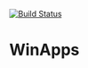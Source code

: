 [![Build Status](https://dev.azure.com/prabakaranrajendran/Main/_apis/build/status/Main-.NET%20Desktop-CI)](https://dev.azure.com/prabakaranrajendran/Main/_build/latest?definitionId=7)
# WinApps
